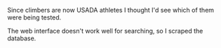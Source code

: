 Since climbers are now USADA athletes I thought I'd see which of them were being tested.

The web interface doesn't work well for searching, so I scraped the database.